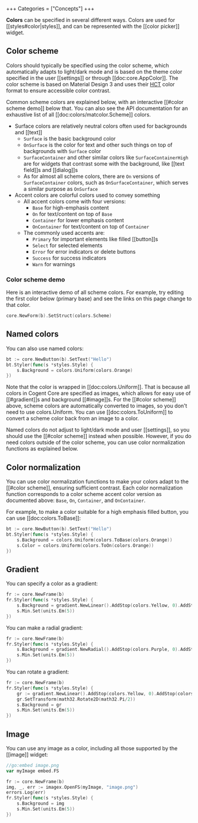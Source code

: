+++
Categories = ["Concepts"]
+++

**Colors** can be specified in several different ways. Colors are used for [[styles#color|styles]], and can be represented with the [[color picker]] widget.

## Color scheme

Colors should typically be specified using the color scheme, which automatically adapts to light/dark mode and is based on the theme color specified in the user [[settings]] or through [[doc:core.AppColor]]. The color scheme is based on Material Design 3 and uses their [HCT](https://material.io/blog/science-of-color-design) color format to ensure accessible color contrast.

Common scheme colors are explained below, with an interactive [[#color scheme demo]] below that. You can also see the API documentation for an exhaustive list of all [[doc:colors/matcolor.Scheme]] colors.

* Surface colors are relatively neutral colors often used for backgrounds and [[text]]
    * `Surface` is the basic background color
    * `OnSurface` is the color for text and other such things on top of backgrounds with `Surface` color
    * `SurfaceContainer` and other similar colors like `SurfaceContainerHigh` are for widgets that contrast some with the background, like [[text field]]s and [[dialog]]s
    * As for almost all scheme colors, there are `On` versions of `SurfaceContainer` colors, such as `OnSurfaceContainer`, which serves a similar purpose as `OnSurface`
* Accent colors are colorful colors used to convey something
    * All accent colors come with four versions:
        * `Base` for high-emphasis content
        * `On` for text/content on top of `Base`
        * `Container` for lower emphasis content
        * `OnContainer` for text/content on top of `Container`
    * The commonly used accents are:
        * `Primary` for important elements like filled [[button]]s
        * `Select` for selected elements
        * `Error` for error indicators or delete buttons
        * `Success` for success indicators
        * `Warn` for warnings

### Color scheme demo

Here is an interactive demo of all scheme colors. For example, try editing the first color below (primary base) and see the links on this page change to that color.

```Go
core.NewForm(b).SetStruct(colors.Scheme)
```

## Named colors

You can also use named colors:

```Go
bt := core.NewButton(b).SetText("Hello")
bt.Styler(func(s *styles.Style) {
    s.Background = colors.Uniform(colors.Orange)
})
```

Note that the color is wrapped in [[doc:colors.Uniform]]. That is because all colors in Cogent Core are specified as images, which allows for easy use of [[#gradient]]s and background [[#image]]s. For the [[#color scheme]] above, scheme colors are automatically converted to images, so you don't need to use colors.Uniform. You can use [[doc:colors.ToUniform]] to convert a scheme color back from an image to a color.

Named colors do not adjust to light/dark mode and user [[settings]], so you should use the [[#color scheme]] instead when possible. However, if you do need colors outside of the color scheme, you can use color normalization functions as explained below.

## Color normalization

You can use color normalization functions to make your colors adapt to the [[#color scheme]], ensuring sufficient contrast. Each color normalization function corresponds to a color scheme accent color version as documented above: `Base`, `On`, `Container`, and `OnContainer`.

For example, to make a color suitable for a high emphasis filled button, you can use [[doc:colors.ToBase]]:

```Go
bt := core.NewButton(b).SetText("Hello")
bt.Styler(func(s *styles.Style) {
    s.Background = colors.Uniform(colors.ToBase(colors.Orange))
    s.Color = colors.Uniform(colors.ToOn(colors.Orange))
})
```

## Gradient

You can specify a color as a gradient:

```Go
fr := core.NewFrame(b)
fr.Styler(func(s *styles.Style) {
    s.Background = gradient.NewLinear().AddStop(colors.Yellow, 0).AddStop(colors.Orange, 0.5).AddStop(colors.Red, 1)
    s.Min.Set(units.Em(5))
})
```

You can make a radial gradient:

```Go
fr := core.NewFrame(b)
fr.Styler(func(s *styles.Style) {
    s.Background = gradient.NewRadial().AddStop(colors.Purple, 0).AddStop(colors.Blue, 0.5).AddStop(colors.Skyblue, 1)
    s.Min.Set(units.Em(5))
})
```

You can rotate a gradient:

```Go
fr := core.NewFrame(b)
fr.Styler(func(s *styles.Style) {
    gr := gradient.NewLinear().AddStop(colors.Yellow, 0).AddStop(colors.Orange, 0.5).AddStop(colors.Red, 1)
    gr.SetTransform(math32.Rotate2D(math32.Pi/2))
    s.Background = gr
    s.Min.Set(units.Em(5))
})
```

## Image

You can use any image as a color, including all those supported by the [[image]] widget:

```go
//go:embed image.png
var myImage embed.FS
```

```Go
fr := core.NewFrame(b)
img, _, err := imagex.OpenFS(myImage, "image.png")
errors.Log(err)
fr.Styler(func(s *styles.Style) {
    s.Background = img
    s.Min.Set(units.Em(5))
})
```
